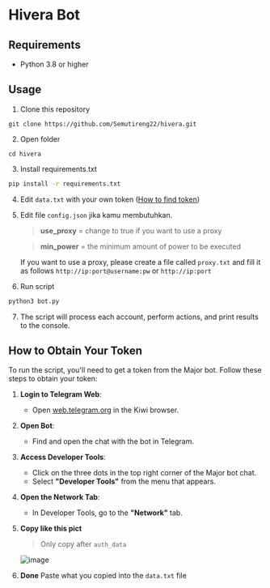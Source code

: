 # Hivera Bot

## Requirements

- Python 3.8 or higher

## Usage

1. Clone this repository 
```git
git clone https://github.com/Semutireng22/hivera.git
```
2. Open folder
```
cd hivera
```
3. Install requirements.txt
```bash
pip install -r requirements.txt
```
4. Edit `data.txt` with your own token ([How to find token](#how-to-obtain-your-token))
   
5. Edit file `config.json` jika kamu membutuhkan.
   
   >**use_proxy** = change to true if you want to use a proxy
   
   >**min_power** = the minimum amount of power to be executed
   
   If you want to use a proxy, please create a file called `proxy.txt` and fill it as follows
   `http://ip:port@username:pw` or `http://ip:port`
   
6. Run script
```bash
python3 bot.py
```

7. The script will process each account, perform actions, and print results to the console.

## How to Obtain Your Token

To run the script, you'll need to get a token from the Major bot. Follow these steps to obtain your token:

1. **Login to Telegram Web**:
   - Open [web.telegram.org](https://web.telegram.org) in the Kiwi browser.

2. **Open Bot**:
   - Find and open the chat with the bot in Telegram.

3. **Access Developer Tools**:
   - Click on the three dots in the top right corner of the Major bot chat.
   - Select **"Developer Tools"** from the menu that appears.

4. **Open the Network Tab**:
   - In Developer Tools, go to the **"Network"** tab.

5. **Copy like this pict**
   >Only copy after `auth_data`
   
   ![image](https://github.com/user-attachments/assets/8eb877f0-69a6-42f4-a146-2db7d0dee77a)

6. **Done**
   Paste what you copied into the `data.txt` file

